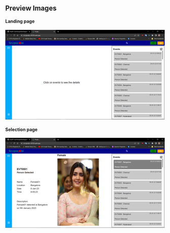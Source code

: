 ## Preview Images

#### Landing page
![Alt text](./preview/Firstpage.png?raw=true "Optional Title")

#### Selection page
![Alt text](./preview/Secondpage.png?raw=true "Optional Title")
